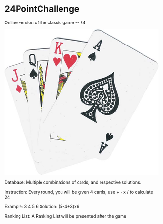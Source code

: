 # 24PointChallenge


Online version of the classic game -- 24

![Alt text](/documentation/cards1.jpg?raw=true "Optional Title")



Database: Multiple combinations of cards, and respective solutions.

Instruction: Every round, you will be given 4 cards, use + - x / to calculate 24

Example: 3 4 5 6
Solution: (5-4+3)x6

Ranking List: A Ranking List will be presented after the game